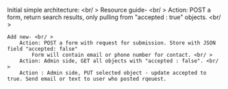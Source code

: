Initial simple architecture: <br/ >
	Resource guide- <br/ >
		Action: POST a form, return search results, only pulling from "accepted : true" objects. <br/ >
		
	Add new- <br/ >
		Action: POST a form with request for submission. Store with JSON field "accepted: false"
			Form will contain email or phone number for contact. <br/ >
		Action: Admin side, GET all objects with "accepted : false". <br/ >
		Action : Admin side, PUT selected object - update accepted to true. Send email or text to user who posted rqeuest.
